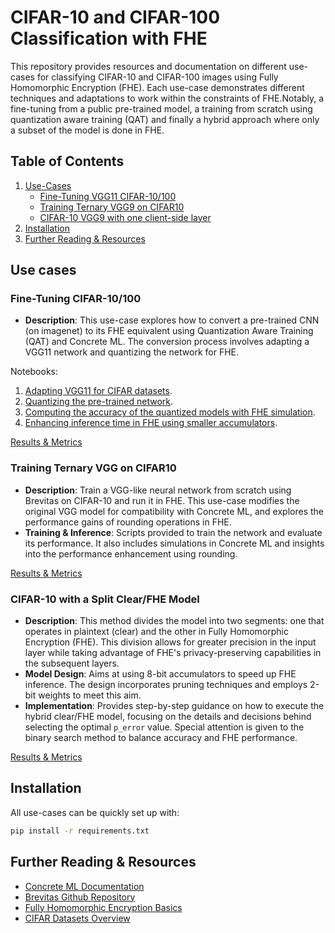 # CIFAR-10 and CIFAR-100 Classification with FHE

This repository provides resources and documentation on different use-cases for classifying CIFAR-10 and CIFAR-100 images using Fully Homomorphic Encryption (FHE). Each use-case demonstrates different techniques and adaptations to work within the constraints of FHE.Notably, a fine-tuning from a public pre-trained model, a training from scratch using quantization aware training (QAT) and finally a hybrid approach where only a subset of the model is done in FHE.

## Table of Contents

1. [Use-Cases](#use-cases)
   - [Fine-Tuning VGG11 CIFAR-10/100](#fine-tuning-cifar-10100)
   - [Training Ternary VGG9 on CIFAR10](#training-ternary-vgg-on-cifar10)
   - [CIFAR-10 VGG9 with one client-side layer](#cifar-10-with-a-split-clearfhe-model)
1. [Installation](#installation)
1. [Further Reading & Resources](#further-reading--resources)

## Use cases

### Fine-Tuning CIFAR-10/100

- **Description**: This use-case explores how to convert a pre-trained CNN (on imagenet) to its FHE equivalent using Quantization Aware Training (QAT) and Concrete ML. The conversion process involves adapting a VGG11 network and quantizing the network for FHE.

Notebooks:

1. [Adapting VGG11 for CIFAR datasets](cifar_brevitas_finetuning/FromImageNetToCifar.ipynb).
1. [Quantizing the pre-trained network](cifar_brevitas_finetuning/CifarQuantizationAwareTraining.ipynb).
1. [Computing the accuracy of the quantized models with FHE simulation](cifar_brevitas_finetuning/CifarInFhe.ipynb).
1. [Enhancing inference time in FHE using smaller accumulators](cifar_brevitas_finetuning/CifarInFheWithSmallerAccumulators.ipynb).

[Results & Metrics](cifar_brevitas_finetuning/README.md#results)

### Training Ternary VGG on CIFAR10

- **Description**: Train a VGG-like neural network from scratch using Brevitas on CIFAR-10 and run it in FHE. This use-case modifies the original VGG model for compatibility with Concrete ML, and explores the performance gains of rounding operations in FHE.
- **Training & Inference**: Scripts provided to train the network and evaluate its performance. It also includes simulations in Concrete ML and insights into the performance enhancement using rounding.

[Results & Metrics](cifar_brevitas_training/README.md#Accuracy_/and_/performance)

### CIFAR-10 with a Split Clear/FHE Model

- **Description**: This method divides the model into two segments: one that operates in plaintext (clear) and the other in Fully Homomorphic Encryption (FHE). This division allows for greater precision in the input layer while taking advantage of FHE's privacy-preserving capabilities in the subsequent layers.
- **Model Design**: Aims at using 8-bit accumulators to speed up FHE inference. The design incorporates pruning techniques and employs 2-bit weights to meet this aim.
- **Implementation**: Provides step-by-step guidance on how to execute the hybrid clear/FHE model, focusing on the details and decisions behind selecting the optimal `p_error` value. Special attention is given to the binary search method to balance accuracy and FHE performance.

[Results & Metrics](cifar_brevitas_with_model_splitting/README.md#results)

## Installation

All use-cases can be quickly set up with:

```bash
pip install -r requirements.txt
```

## Further Reading & Resources

- [Concrete ML Documentation](https://docs.zama.ai/concrete-ml/)
- [Brevitas Github Repository](https://github.com/Xilinx/brevitas)
- [Fully Homomorphic Encryption Basics](https://www.zama.ai/post/tfhe-deep-dive-part-1)
- [CIFAR Datasets Overview](https://www.cs.toronto.edu/~kriz/cifar.html)
